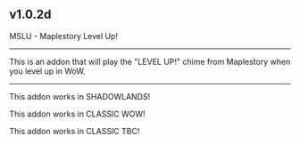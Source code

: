 v1.0.2d
 ------------------------------

MSLU - Maplestory Level Up!

 ------------------------------

This is an addon that will play the "LEVEL UP!" chime from Maplestory when you level up in WoW.

 ------------------------------

This addon works in SHADOWLANDS!

This addon works in CLASSIC WOW!

This addon works in CLASSIC TBC!
